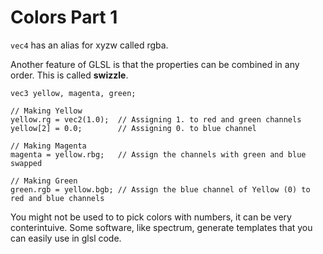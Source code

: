 
# Colors Part 1

`vec4` has an alias for xyzw called rgba.

Another feature of GLSL is that the properties can be combined in any order.
This is called **swizzle**.

```
vec3 yellow, magenta, green;

// Making Yellow
yellow.rg = vec2(1.0);  // Assigning 1. to red and green channels
yellow[2] = 0.0;        // Assigning 0. to blue channel

// Making Magenta
magenta = yellow.rbg;   // Assign the channels with green and blue swapped

// Making Green
green.rgb = yellow.bgb; // Assign the blue channel of Yellow (0) to red and blue channels
```

You might not be used to to pick colors with numbers, it can be very conterintuive.
Some software, like spectrum, generate templates that you can easily use in glsl code.
